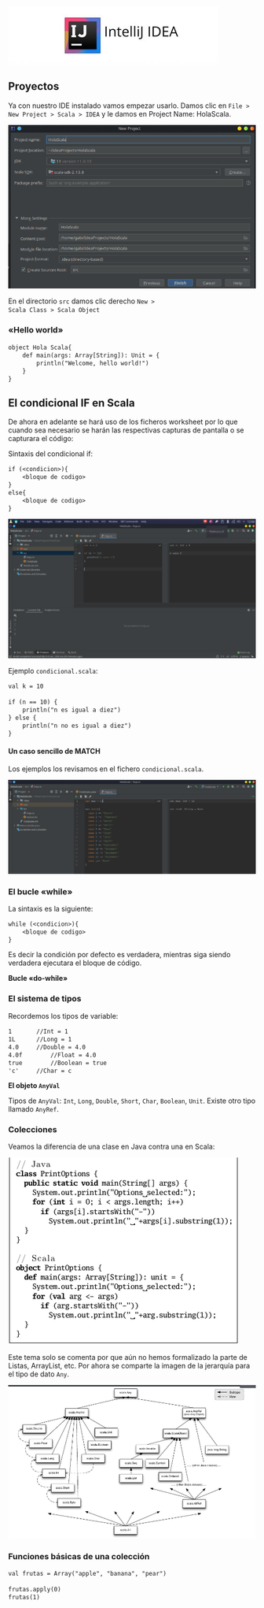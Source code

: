![](https://raw.githubusercontent.com/gabrielfernando01/scala/main/image/header_cond.jpeg)

## Proyectos

Ya con nuestro IDE instalado vamos empezar usarlo. Damos clic en <code>File > New Project > Scala > IDEA</code> y le damos en Project Name: HolaScala.

![](https://raw.githubusercontent.com/gabrielfernando01/scala/main/image/holaScala.png)

En el directorio <code>src</code> damos clic derecho <code>New > Scala Class > Scala Object</code>

### «Hello world»

```
object Hola Scala{
    def main(args: Array[String]): Unit = {
        println("Welcome, hello world!")
    }
}
```

## El condicional IF en Scala

De ahora en adelante se hará uso de los ficheros worksheet por lo que cuando sea necesario se harán las respectivas capturas de pantalla o se capturara el código:

Sintaxis del condicional if:

```
if (<condicion>){
    <bloque de codigo> 
}
else{
    <bloque de codigo>
}
```

![](https://raw.githubusercontent.com/gabrielfernando01/scala/main/condicionales/image/simple_if.png)

Ejemplo <code>condicional.scala</code>:

```
val k = 10

if (n == 10) {
	println("n es igual a diez")
} else {
	println("n no es igual a diez")
}
```

#### Un caso sencillo de MATCH

Los ejemplos los revisamos en el fichero <code>condicional.scala</code>. 

![](https://raw.githubusercontent.com/gabrielfernando01/scala/main/condicionales/image/match.png)

### El bucle «while»

La sintaxis es la siguiente:

```
while (<condicion>){
    <bloque de codigo>
}
```

Es decir la condición por defecto es verdadera, mientras siga siendo verdadera ejecutara el bloque de código.

**Bucle «do-while»**

### El sistema de tipos

Recordemos los tipos de variable:

```
1		//Int = 1
1L		//Long = 1
4.0		//Double = 4.0
4.0f		//Float = 4.0
true		//Boolean = true
'c'		//Char = c
```

**El objeto <code>AnyVal</code>**

Tipos de <code>AnyVal</code>: <code>Int</code>, <code>Long</code>, <code>Double</code>, <code>Short</code>, <code>Char</code>, <code>Boolean</code>, <code>Unit</code>. Existe otro tipo llamado <code>AnyRef</code>.

### Colecciones

Veamos la diferencia de una clase en Java contra una en Scala:

![](https://raw.githubusercontent.com/gabrielfernando01/scala/main/condicionales/image/versus.png)

Este tema solo se comenta por que aún no hemos formalizado la parte de Listas, ArrayList, etc. Por ahora se comparte la imagen de la jerarquía para el tipo de dato <code>Any</code>.

![](https://raw.githubusercontent.com/gabrielfernando01/scala/main/condicionales/image/hierarchy,png)

### Funciones básicas de una colección

```
val frutas = Array("apple", "banana", "pear")

frutas.apply(0)
frutas(1)
```
